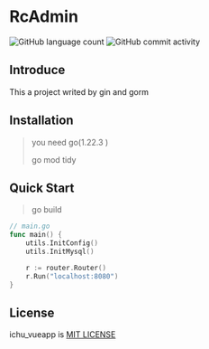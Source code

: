 # RcAdmin


![GitHub language count](https://img.shields.io/github/languages/count/richuff/TinyChat)      ![GitHub commit activity](https://img.shields.io/github/commit-activity/w/richuff/TinyChat)

## Introduce

This a project writed by gin and gorm

## Installation

> you need go(1.22.3 )
>
> go mod tidy

## Quick Start

> go build

``` go
// main.go
func main() {
	utils.InitConfig()
	utils.InitMysql()

	r := router.Router()
	r.Run("localhost:8080")
}
```

## License

ichu_vueapp is [MIT LICENSE](https://github.com/richu94/richu_vueapp/blob/master/LICENSE)